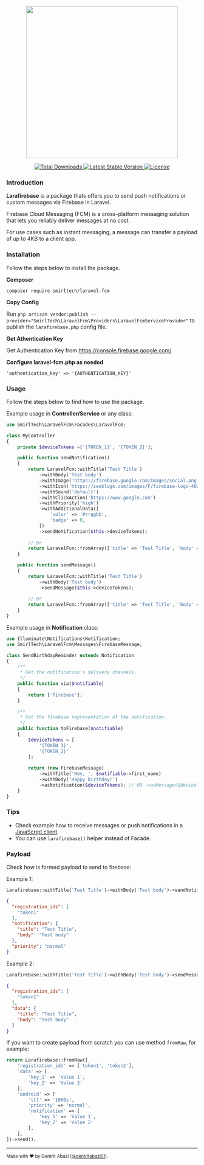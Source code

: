 <p align="center"><img src="/art/cover.png" height="400"></p>

<p align="center">
    <a href="https://packagist.org/packages/smirltech/laravel-fcm">
        <img src="https://img.shields.io/packagist/dt/smirltech/laravel-fcm" alt="Total Downloads">
    </a>
    <a href="https://packagist.org/packages/smirltech/laravel-fcm">
        <img src="https://img.shields.io/packagist/v/smirltech/laravel-fcm" alt="Latest Stable Version">
    </a>
    <a href="https://packagist.org/packages/smirltech/laravel-fcm">
        <img src="https://img.shields.io/packagist/l/smirltech/laravel-fcm" alt="License">
    </a>
</p>


### Introduction

**Larafirebase** is a package thats offers you to send push notifications or custom messages via Firebase in Laravel.

Firebase Cloud Messaging (FCM) is a cross-platform messaging solution that lets you reliably deliver messages at no cost.

For use cases such as instant messaging, a message can transfer a payload of up to 4KB to a client app.

### Installation

Follow the steps below to install the package.


**Composer**

```
composer require smirltech/laravel-fcm
```

**Copy Config**

Run `php artisan vendor:publish --provider="SmirlTech\LaravelFcm\Providers\LaravelFcmServiceProvider"` to publish the `larafirebase.php` config file.

**Get Athentication Key**

Get Authentication Key from https://console.firebase.google.com/

**Configure laravel-fcm.php as needed**

```
'authentication_key' => '{AUTHENTICATION_KEY}'
```

### Usage

Follow the steps below to find how to use the package.

Example usage in **Controller/Service** or any class:

```php
use SmirlTech\LaravelFcm\Facades\LaravelFcm;

class MyController
{
    private $deviceTokens =['{TOKEN_1}', '{TOKEN_2}'];

    public function sendNotification()
    {
        return LaravelFcm::withTitle('Test Title')
            ->withBody('Test body')
            ->withImage('https://firebase.google.com/images/social.png')
            ->withIcon('https://seeklogo.com/images/F/firebase-logo-402F407EE0-seeklogo.com.png')
            ->withSound('default')
            ->withClickAction('https://www.google.com')
            ->withPriority('high')
            ->withAdditionalData([
                'color' => '#rrggbb',
                'badge' => 0,
            ])
            ->sendNotification($this->deviceTokens);
        
        // Or
        return LaravelFcm::fromArray(['title' => 'Test Title', 'body' => 'Test body'])->sendNotification($this->deviceTokens);
    }

    public function sendMessage()
    {
        return LaravelFcm::withTitle('Test Title')
            ->withBody('Test body')
            ->sendMessage($this->deviceTokens);
            
        // Or
        return LaravelFcm::fromArray(['title' => 'Test Title', 'body' => 'Test body'])->sendMessage($this->deviceTokens);
    }
}
```

Example usage in **Notification** class:

```php
use Illuminate\Notifications\Notification;
use SmirlTech\LaravelFcm\Messages\FirebaseMessage;

class SendBirthdayReminder extends Notification
{
    /**
     * Get the notification's delivery channels.
     */
    public function via($notifiable)
    {
        return ['firebase'];
    }

    /**
     * Get the firebase representation of the notification.
     */
    public function toFirebase($notifiable)
    {
        $deviceTokens = [
            '{TOKEN_1}',
            '{TOKEN_2}'
        ];
        
        return (new FirebaseMessage)
            ->withTitle('Hey, ', $notifiable->first_name)
            ->withBody('Happy Birthday!')
            ->asNotification($deviceTokens); // OR ->asMessage($deviceTokens);
    }
}
```


### Tips
- Check example how to receive messages or push notifications in a [JavaScript client](/javascript-client).
- You can use `larafirebase()` helper instead of Facade.


### Payload

Check how is formed payload to send to firebase:

Example 1:

```php
Larafirebase::withTitle('Test Title')->withBody('Test body')->sendNotification('token1');
```

```json
{
  "registration_ids": [
    "token1"
  ],
  "notification": {
    "title": "Test Title",
    "body": "Test body"
  },
  "priority": "normal"
}
```

Example 2:

```php
Larafirebase::withTitle('Test Title')->withBody('Test body')->sendMessage('token1');
```

```json
{
  "registration_ids": [
    "token1"
  ],
  "data": {
    "title": "Test Title",
    "body": "Test body"
  }
}
```

If you want to create payload from scratch you can use method `fromRaw`, for example:

```php
return Larafirebase::fromRaw([
    'registration_ids' => ['token1', 'token2'],
    'data' => [
        'key_1' => 'Value 1',
        'key_2' => 'Value 2'
    ],
    'android' => [
        'ttl' => '1000s',
        'priority' => 'normal',
        'notification' => [
            'key_1' => 'Value 1',
            'key_2' => 'Value 2'
        ],
    ],
])->send();
```

---

<sup>Made with ♥ by Gentrit Abazi ([@gentritabazi01](https://github.com/gentritabazi01)).</sup>
